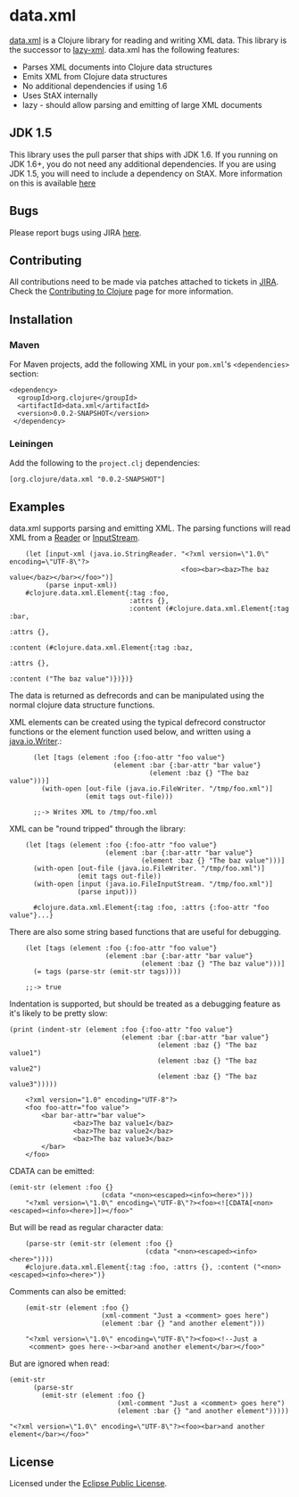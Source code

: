 # data.xml

[data.xml](https://github.com/clojure/data.xml) is a Clojure library for reading and writing XML data. This
library is the successor to
[lazy-xml](http://clojure.github.com/clojure-contrib/lazy-xml-api.html).
data.xml has the following features:

* Parses XML documents into Clojure data structures
* Emits XML from Clojure data structures
* No additional dependencies if using 1.6
* Uses StAX internally
* lazy - should allow parsing and emitting of large XML documents

## JDK 1.5

This library uses the pull parser that ships with JDK 1.6.  If you running on JDK 1.6+, you do not need any 
additional dependencies.  If you are using JDK 1.5, you will need to include a dependency on StAX.  More 
information on this is available [here](https://github.com/clojure/data.xml/blob/jdk16-pull-parser/jdk_15_readme.txt)

## Bugs

Please report bugs using JIRA [here](http://dev.clojure.org/jira/browse/DXML).

## Contributing

All contributions need to be made via patches attached to tickets in
[JIRA](http://dev.clojure.org/jira/browse/DXML). Check the
[Contributing to Clojure](http://clojure.org/contributing) page for
more information.

## Installation

### Maven
For Maven projects, add the following XML in your `pom.xml`'s `<dependencies>` section:

    <dependency>
	  <groupId>org.clojure</groupId>
	  <artifactId>data.xml</artifactId>
	  <version>0.0.2-SNAPSHOT</version>
     </dependency>

### Leiningen
Add the following to the `project.clj` dependencies:

    [org.clojure/data.xml "0.0.2-SNAPSHOT"]

## Examples

data.xml supports parsing and emitting XML. The parsing functions will
read XML from a
[Reader](http://docs.oracle.com/javase/6/docs/api/java/io/Reader.html)
or
[InputStream](http://docs.oracle.com/javase/6/docs/api/java/io/InputStream.html).

        (let [input-xml (java.io.StringReader. "<?xml version=\"1.0\" encoding=\"UTF-8\"?>
                                               <foo><bar><baz>The baz value</baz></bar></foo>")]
             (parse input-xml))
        #clojure.data.xml.Element{:tag :foo,
                                  :attrs {},
                                  :content (#clojure.data.xml.Element{:tag :bar, 
                                                                      :attrs {},
                                                                      :content (#clojure.data.xml.Element{:tag :baz,
                                                                                                          :attrs {},
                                                                                                          :content ("The baz value")})})}

The data is returned as defrecords and can be manipulated using the
normal clojure data structure functions.

XML elements can be created using the typical defrecord constructor
functions or the element function used below, and written using a
[java.io.Writer](http://docs.oracle.com/javase/6/docs/api/java/io/Writer.html).:

          (let [tags (element :foo {:foo-attr "foo value"}
                              (element :bar {:bar-attr "bar value"}
                                       (element :baz {} "The baz value")))]
            (with-open [out-file (java.io.FileWriter. "/tmp/foo.xml")]
                       (emit tags out-file)))

          ;;-> Writes XML to /tmp/foo.xml

XML can be "round tripped" through the library:

        (let [tags (element :foo {:foo-attr "foo value"}
                            (element :bar {:bar-attr "bar value"}
                                     (element :baz {} "The baz value")))]
          (with-open [out-file (java.io.FileWriter. "/tmp/foo.xml")]
                     (emit tags out-file))
          (with-open [input (java.io.FileInputStream. "/tmp/foo.xml")]
                     (parse input)))

          #clojure.data.xml.Element{:tag :foo, :attrs {:foo-attr "foo value"}...}

There are also some string based functions that are useful for
debugging.

        (let [tags (element :foo {:foo-attr "foo value"}
                            (element :bar {:bar-attr "bar value"}
                                     (element :baz {} "The baz value")))]
          (= tags (parse-str (emit-str tags))))
  
        ;;-> true  
    
Indentation is supported, but should be treated as a debugging feature
as it's likely to be pretty slow:

	(print (indent-str (element :foo {:foo-attr "foo value"}
        	                    (element :bar {:bar-attr "bar value"}
                	                     (element :baz {} "The baz value1")
                        	             (element :baz {} "The baz value2")
                                	     (element :baz {} "The baz value3")))))
                            
    	<?xml version="1.0" encoding="UTF-8"?>
    	<foo foo-attr="foo value">
        	<bar bar-attr="bar value">
              		<baz>The baz value1</baz>
              		<baz>The baz value2</baz>
              		<baz>The baz value3</baz>
         	</bar>
    	</foo>

CDATA can be emitted:

	(emit-str (element :foo {}
                           (cdata "<non><escaped><info><here>")))
      	"<?xml version=\"1.0\" encoding=\"UTF-8\"?><foo><![CDATA[<non><escaped><info><here>]]></foo>"

But will be read as regular character data:

    	(parse-str (emit-str (element :foo {}
                                      (cdata "<non><escaped><info><here>"))))
    	#clojure.data.xml.Element{:tag :foo, :attrs {}, :content ("<non><escaped><info><here>")}

Comments can also be emitted:

      	(emit-str (element :foo {}
                           (xml-comment "Just a <comment> goes here")
                           (element :bar {} "and another element")))

        "<?xml version=\"1.0\" encoding=\"UTF-8\"?><foo><!--Just a
         <comment> goes here--><bar>and another element</bar></foo>"

But are ignored when read:

	(emit-str
      	  (parse-str
            (emit-str (element :foo {}
                               (xml-comment "Just a <comment> goes here")
                               (element :bar {} "and another element")))))

	"<?xml version=\"1.0\" encoding=\"UTF-8\"?><foo><bar>and another element</bar></foo>"    

## License

Licensed under the [Eclipse Public License](http://www.opensource.org/licenses/eclipse-1.0.php).
